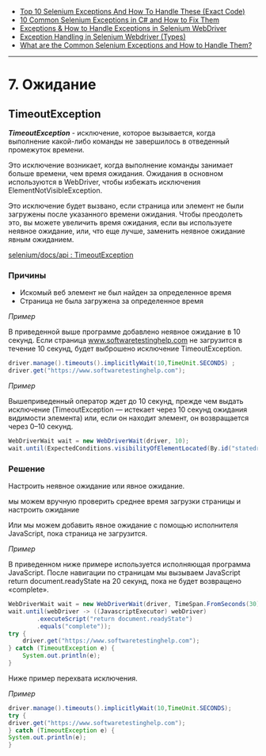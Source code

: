 * [Top 10 Selenium Exceptions And How To Handle These (Exact Code)](https://www.softwaretestinghelp.com/exception-handling-framework-selenium-tutorial-19/#8_orgopenqaseleniumTimeoutException)
* [10 Common Selenium Exceptions in C# and How to Fix Them](https://blog.testproject.io/2020/12/28/10-common-selenium-exceptions-in-c-and-how-to-fix-them/)
* [Exceptions & How to Handle Exceptions in Selenium WebDriver](https://blog.knoldus.com/exceptions-how-to-handle-exceptions-in-selenium-webdriver/#nosuchelementexception)
* [Exception Handling in Selenium Webdriver (Types)](https://www.guru99.com/exception-handling-selenium.html)
* [What are the Common Selenium Exceptions and How to Handle Them?](https://www.thepsi.com/what-are-the-common-selenium-exceptions-and-how-to-handle-them/)

***

# 7. Ожидание

## TimeoutException

***TimeoutException*** - исключение, которое вызывается, когда выполнение какой-либо
команды не завершилось в отведенный промежуток времени.

Это исключение возникает, когда выполнение команды занимает больше времени, чем время ожидания. 
Ожидания в основном используются в WebDriver, чтобы избежать исключения ElementNotVisibleException.

Это исключение будет вызвано, если страница или элемент не были загружены после указанного времени ожидания. Чтобы преодолеть это, вы можете увеличить время ожидания, если вы используете неявное ожидание, или, что еще лучше, заменить неявное ожидание явным ожиданием.

[selenium/docs/api : TimeoutException](https://www.selenium.dev/selenium/docs/api/java/org/openqa/selenium/TimeoutException.html)

### Причины

* Искомый веб элемент не был найден за определенное время
* Страница не была загружена за определенное время

*Пример*

В приведенной выше программе добавлено неявное ожидание в 10 секунд. 
Если страница www.softwaretestinghelp.com не загрузится в течение 10 секунд, 
будет выброшено исключение TimeoutException.

```java
driver.manage().timeouts().implicitlyWait(10,TimeUnit.SECONDS) ;
driver.get("https://www.softwaretestinghelp.com");
```

*Пример*

Вышеприведенный оператор ждет до 10 секунд, прежде чем выдать исключение 
(TimeoutException — истекает через 10 секунд ожидания видимости элемента) или, если он находит элемент, он возвращается через 0–10 секунд.

```java
WebDriverWait wait = new WebDriverWait(driver, 10);
wait.until(ExpectedConditions.visibilityOfElementLocated(By.id("statedropdown")));
```

### Решение

Настроить неявное ожидание или явное ожидание.

мы можем вручную проверить среднее время загрузки страницы и настроить ожидание

Или мы можем добавить явное ожидание с помощью исполнителя JavaScript, пока страница не загрузится.

*Пример*

В приведенном ниже примере используется исполняющая программа JavaScript. 
После навигации по страницам мы вызываем JavaScript return document.readyState на 20 секунд, 
пока не будет возвращено «complete».

```java
WebDriverWait wait = new WebDriverWait(driver, TimeSpan.FromSeconds(30));
wait.until(webDriver -> ((JavascriptExecutor) webDriver)
        .executeScript("return document.readyState")
        .equals("complete"));
try {
    driver.get("https://www.softwaretestinghelp.com");
} catch (TimeoutException e) {
    System.out.println(e);
}
```

Ниже пример перехвата исключения.

*Пример*

```java
driver.manage().timeouts().implicitlyWait(10,TimeUnit.SECONDS);
try {
driver.get("https://www.softwaretestinghelp.com");
} catch (TimeoutException e) {
System.out.println(e);
}
```